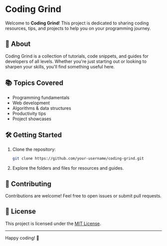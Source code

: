 # Coding Grind

Welcome to **Coding Grind**! This project is dedicated to sharing coding resources, tips, and projects to help you on your programming journey.

## 🚀 About

Coding Grind is a collection of tutorials, code snippets, and guides for developers of all levels. Whether you're just starting out or looking to sharpen your skills, you'll find something useful here.

## 📚 Topics Covered

- Programming fundamentals
- Web development
- Algorithms & data structures
- Productivity tips
- Project showcases

## 🛠️ Getting Started

1. Clone the repository:
    ```bash
    git clone https://github.com/your-username/coding-grind.git
    ```
2. Explore the folders and files for resources and guides.

## 🤝 Contributing

Contributions are welcome! Feel free to open issues or submit pull requests.

## 📄 License

This project is licensed under the [MIT License](LICENSE).

---

Happy coding! 🚀